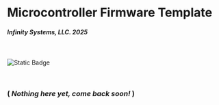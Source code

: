 # Microcontroller Firmware Template
##### Infinity Systems, LLC. 2025

<br/>

![Static Badge](https://img.shields.io/badge/version-v0.0.0.0-blue)

<br/>

### ( ***Nothing here yet, come back soon!*** )
